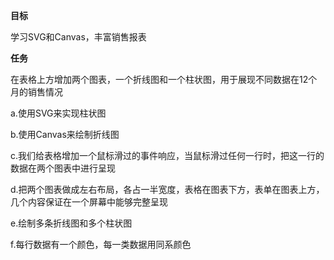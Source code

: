 **目标**

学习SVG和Canvas，丰富销售报表

**任务**

在表格上方增加两个图表，一个折线图和一个柱状图，用于展现不同数据在12个月的销售情况

a.使用SVG来实现柱状图

b.使用Canvas来绘制折线图

c.我们给表格增加一个鼠标滑过的事件响应，当鼠标滑过任何一行时，把这一行的数据在两个图表中进行呈现

d.把两个图表做成左右布局，各占一半宽度，表格在图表下方，表单在图表上方，几个内容保证在一个屏幕中能够完整呈现

e.绘制多条折线图和多个柱状图

f.每行数据有一个颜色，每一类数据用同系颜色